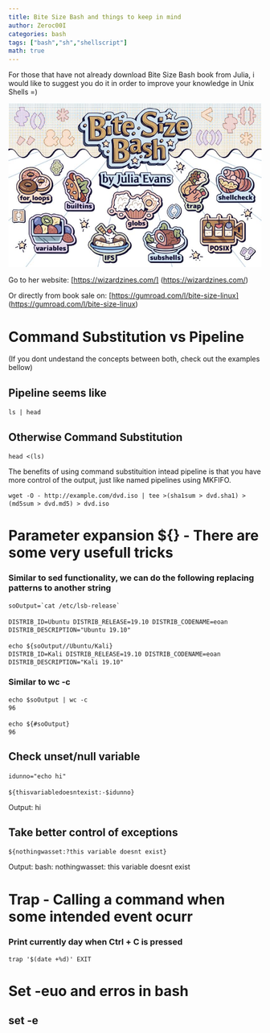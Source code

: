 ```yaml
---
title: Bite Size Bash and things to keep in mind
author: Zeroc00I
categories: bash
tags: ["bash","sh","shellscript"]
math: true
---
```


 For those that have not already download Bite Size Bash book from Julia, i would like to suggest you do it in order to improve your knowledge in Unix Shells =)

 ![Bite Size Bash Book](/assets/img/bitesizebash.jpg)

 Go to her website:
 [https://wizardzines.com/] (https://wizardzines.com/)
 
 Or directly from book sale on: 
 [https://gumroad.com/l/bite-size-linux] (https://gumroad.com/l/bite-size-linux)

#  Command Substitution vs Pipeline
 (If you dont undestand the concepts between both, check out the examples bellow)

## Pipeline seems like

	ls | head

## Otherwise Command Substitution

	head <(ls)

 The benefits of using command substituition intead pipeline is that you have more control of the output, just like named pipelines using MKFIFO.

	wget -O - http://example.com/dvd.iso | tee >(sha1sum > dvd.sha1) >(md5sum > dvd.md5) > dvd.iso

# Parameter expansion ${} - There are some very usefull tricks

### Similar to sed functionality, we can do the following replacing patterns to another string

	soOutput=`cat /etc/lsb-release`

	DISTRIB_ID=Ubuntu DISTRIB_RELEASE=19.10 DISTRIB_CODENAME=eoan DISTRIB_DESCRIPTION="Ubuntu 19.10"

	echo ${soOutput//Ubuntu/Kali}
	DISTRIB_ID=Kali DISTRIB_RELEASE=19.10 DISTRIB_CODENAME=eoan DISTRIB_DESCRIPTION="Kali 19.10"


### Similar to wc -c

	echo $soOutput | wc -c
	96

	echo ${#soOutput}
	96

## Check unset/null variable

	idunno="echo hi"

	${thisvariabledoesntexist:-$idunno}
 Output: 
	hi

## Take better control of exceptions
	${nothingwasset:?this variable doesnt exist}
 Output:
	bash: nothingwasset: this variable doesnt exist

# Trap - Calling a command when some intended event ocurr

### Print currently day when Ctrl + C is pressed

	trap '$(date +%d)' EXIT

# Set -euo and erros in bash

## set -e

###